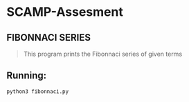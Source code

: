 # SCAMP-Assesment

## FIBONNACI SERIES
> This program prints the Fibonnaci series of given terms                   
## Running:

`python3 fibonnaci.py`
